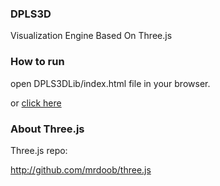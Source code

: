 ### DPLS3D ###

Visualization Engine Based On Three.js


### How to run ###

open DPLS3DLib/index.html file in your browser.


or [click here](http://kodisha.net/my-projects/three/DPLS3DLib/)


### About Three.js ###

Three.js repo:

http://github.com/mrdoob/three.js
